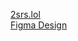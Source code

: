 [2srs.lol](https://2srs.lol/)
<br>
[Figma Design](https://www.figma.com/file/UIpeUnalV1mYz3HIdWZtBp/jo-blog?type=design&node-id=0-1&mode=design&t=pRLtjQT5fop9y9eD-0)

